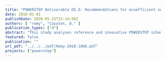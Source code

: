 ```yaml
---
title: "POWERSTEP Deliverable D5.5: Recommendations for ecoefficient new concepts of energy positive WWTP"
date: 2018-01-01
publishDate: 2020-05-25T15:14:06Z
authors: [ "remy", "Cazalet, D." ]
publication_types: ["4"]
abstract: "This study analyses reference and innovative POWERSTEP schemes for municipal WWTP in their environmental and economic impacts using life-cycle tools of Life Cycle Assessment and Life Cycle Costing. Based on hypothetical scenarios at defined boundary conditions for WWTP size, influent quality, and effluent discharge limits, multiple process schemes have been modelled in a mass and energy flow model with a benchmarking software for WWTPs. This process data forms the basis to calculate operational efforts, and it is amended by infrastructure data for material demand and related investment costs. In addition, specific data has been added based on results of the POWERSTEP project (e.g. for N2O emissions) or information from literature. The results show that innovative schemes with advanced primary treatment operate with a superior electricity balance compared to current state-of-the-art schemes for municipal wastewater treatment as a reference, increasing electrical self-sufficiency from 27-82% to 80-170%. The POWERSTEP schemes reach this goal without compromising effluent quality targets of the schemes, i.e. reaching the same effluent quality than before. Concentrated influent with high COD levels supports the POWERSTEP approach and enables highly energy efficient schemes. However, nitrogen removal has to be realized with mainstream anammox after enhanced carbon extraction from concentrated influent. This process is still under development, and its performance and stability should be further validated in full-scale references. Sidestream N removal, advanced control of COD extraction and partial bypass of primary treatment are other options to guarantee nitrogen removal after enhanced carbon extraction with conventional denitrification. In the life-cycle perspective, POWERSTEP schemes significantly decrease primary energy demand of WWTP operation by 29-134% compared to the reference. In favourable conditions, their superior electricity balance can fully compensate life-cycle energy demand for chemical production, sludge disposal and infrastructure, resulting in real energy-positive WWTP schemes. Greenhouse gas emissions can also be substantially reduced with POWERSTEP (- 6 to 43%) due to savings in grid electricity production. GHG benefits of POWERSTEP are smaller than energy benefits on a relative scale, because direct emissions such as N2O from biological N removal and mono-incineration also deliver a major contribution to overall GHG emission profiles, and they are not reduced with POWERSTEP. In contrast, POWERSTEP schemes with mainstream anammox will most likely increase N2O emissions, compensating a large part of the electricity-related benefits in GHG emissions. Total annual costs are in a comparable range for both reference and POWERSTEP schemes. While the latter decrease operational costs by 3-16% due to lower purchase of grid electricity, they require higher investment for primary treatment, increasing capital costs by 4-17%. Overall, effects of POWERSTEP on operational and capital costs off-set each other and result in a net increase of total annual costs of 2-7%, which is within the uncertainty range of this cost calculation. Higher electricity prices (> 0.12 €/kWh) will increase the positive impact of POWERSTEP on operating costs, resulting in fully costcompetitive eco-efficient WWTP schemes at power prices of 0.25 €/kWh. Final recommendations are derived on the way to develop eco-efficient WWTP schemes of the future."
featured: false
publication: ""
url_pdf: "../../../pdf/Remy-2018-1068.pdf"
projects: ["powerstep"]
---
```


